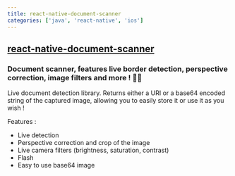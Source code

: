 ```yaml
---
title: react-native-document-scanner
categories: ['java', 'react-native', 'ios']
---
```

## [react-native-document-scanner](https://github.com/Michaelvilleneuve/react-native-document-scanner)

### Document scanner, features live border detection, perspective correction, image filters and more ! 📲📸


Live document detection library. Returns either a URI or a base64 encoded string of the captured image, allowing you to easily store it or use it as you wish !

Features :

- Live detection
- Perspective correction and crop of the image
- Live camera filters (brightness, saturation, contrast)
- Flash
- Easy to use base64 image
